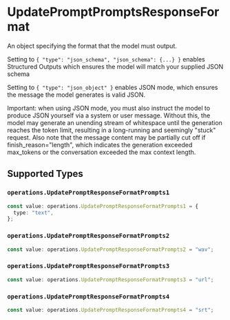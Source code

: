 # UpdatePromptPromptsResponseFormat

An object specifying the format that the model must output. 

 Setting to `{ "type": "json_schema", "json_schema": {...} }` enables Structured Outputs which ensures the model will match your supplied JSON schema 

 Setting to `{ "type": "json_object" }` enables JSON mode, which ensures the message the model generates is valid JSON.

Important: when using JSON mode, you must also instruct the model to produce JSON yourself via a system or user message. Without this, the model may generate an unending stream of whitespace until the generation reaches the token limit, resulting in a long-running and seemingly "stuck" request. Also note that the message content may be partially cut off if finish_reason="length", which indicates the generation exceeded max_tokens or the conversation exceeded the max context length.


## Supported Types

### `operations.UpdatePromptResponseFormatPrompts1`

```typescript
const value: operations.UpdatePromptResponseFormatPrompts1 = {
  type: "text",
};
```

### `operations.UpdatePromptResponseFormatPrompts2`

```typescript
const value: operations.UpdatePromptResponseFormatPrompts2 = "wav";
```

### `operations.UpdatePromptResponseFormatPrompts3`

```typescript
const value: operations.UpdatePromptResponseFormatPrompts3 = "url";
```

### `operations.UpdatePromptResponseFormatPrompts4`

```typescript
const value: operations.UpdatePromptResponseFormatPrompts4 = "srt";
```

